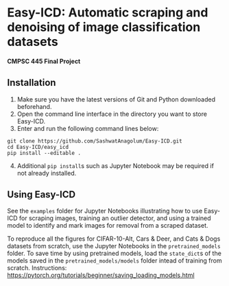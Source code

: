 # Easy-ICD: Automatic scraping and denoising of image classification datasets

#### CMPSC 445 Final Project
	
## Installation
1. Make sure you have the latest versions of Git and Python downloaded beforehand.
2. Open the command line interface in the directory you want to store Easy-ICD.
3. Enter and run the following command lines below:

```
git clone https://github.com/SashwatAnagolum/Easy-ICD.git
cd Easy-ICD/easy_icd
pip install --editable .
```
4. Additional `pip install`s such as Jupyter Notebook may be required if not already installed.

## Using Easy-ICD

See the `examples` folder for Jupyter Notebooks illustrating how to use Easy-ICD for scraping images, training an outlier detector, and using a trained model to identify and mark images for removal from a scraped dataset.

To reproduce all the figures for CIFAR-10-Alt, Cars & Deer, and Cats & Dogs datasets from scratch, use the Jupyter Notebooks in the `pretrained_models` folder. To save time by using pretrained models, load the `state_dict`s of the models saved in the `pretrained_models/models` folder intead of training from scratch. Instructions: https://pytorch.org/tutorials/beginner/saving_loading_models.html
